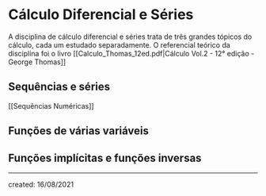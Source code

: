 # Cálculo Diferencial e Séries
A disciplina de cálculo diferencial e séries trata de três grandes tópicos do cálculo, cada um estudado separadamente. O referencial teórico da disciplina foi o livro [[Calculo_Thomas_12ed.pdf|Cálculo Vol.2 - 12° edição - George Thomas]]

## Sequências e séries
[[Sequências Numéricas]]

## Funções de várias variáveis

## Funções implícitas e funções inversas

---

created: 16/08/2021
